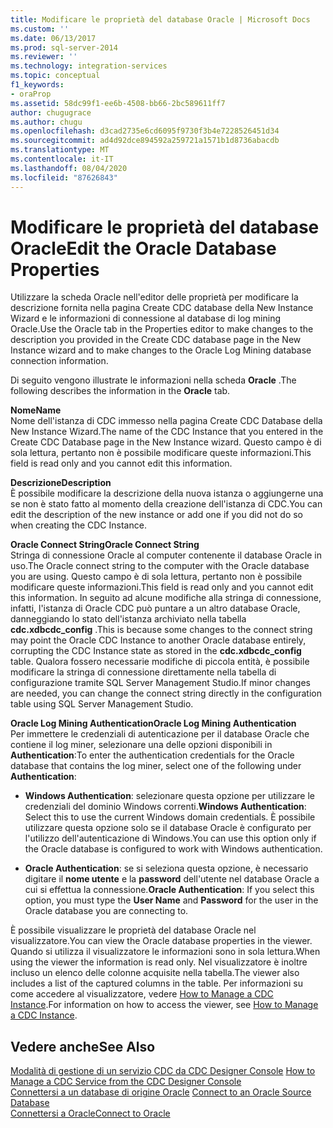 ```yaml
---
title: Modificare le proprietà del database Oracle | Microsoft Docs
ms.custom: ''
ms.date: 06/13/2017
ms.prod: sql-server-2014
ms.reviewer: ''
ms.technology: integration-services
ms.topic: conceptual
f1_keywords:
- oraProp
ms.assetid: 58dc99f1-ee6b-4508-bb66-2bc589611ff7
author: chugugrace
ms.author: chugu
ms.openlocfilehash: d3cad2735e6cd6095f9730f3b4e7228526451d34
ms.sourcegitcommit: ad4d92dce894592a259721a1571b1d8736abacdb
ms.translationtype: MT
ms.contentlocale: it-IT
ms.lasthandoff: 08/04/2020
ms.locfileid: "87626843"
---
```

# <a name="edit-the-oracle-database-properties"></a><span data-ttu-id="59c85-102">Modificare le proprietà del database Oracle</span><span class="sxs-lookup"><span data-stu-id="59c85-102">Edit the Oracle Database Properties</span></span>
  <span data-ttu-id="59c85-103">Utilizzare la scheda Oracle nell'editor delle proprietà per modificare la descrizione fornita nella pagina Create CDC database della New Instance Wizard e le informazioni di connessione al database di log mining Oracle.</span><span class="sxs-lookup"><span data-stu-id="59c85-103">Use the Oracle tab in the Properties editor to make changes to the description you provided in the Create CDC database page in the New Instance wizard and to make changes to the Oracle Log Mining database connection information.</span></span>  
  
 <span data-ttu-id="59c85-104">Di seguito vengono illustrate le informazioni nella scheda **Oracle** .</span><span class="sxs-lookup"><span data-stu-id="59c85-104">The following describes the information in the **Oracle** tab.</span></span>  
  
 <span data-ttu-id="59c85-105">**Nome**</span><span class="sxs-lookup"><span data-stu-id="59c85-105">**Name**</span></span>  
 <span data-ttu-id="59c85-106">Nome dell'istanza di CDC immesso nella pagina Create CDC Database della New Instance Wizard.</span><span class="sxs-lookup"><span data-stu-id="59c85-106">The name of the CDC Instance that you entered in the Create CDC Database page in the New Instance wizard.</span></span> <span data-ttu-id="59c85-107">Questo campo è di sola lettura, pertanto non è possibile modificare queste informazioni.</span><span class="sxs-lookup"><span data-stu-id="59c85-107">This field is read only and you cannot edit this information.</span></span>  
  
 <span data-ttu-id="59c85-108">**Descrizione**</span><span class="sxs-lookup"><span data-stu-id="59c85-108">**Description**</span></span>  
 <span data-ttu-id="59c85-109">È possibile modificare la descrizione della nuova istanza o aggiungerne una se non è stato fatto al momento della creazione dell'istanza di CDC.</span><span class="sxs-lookup"><span data-stu-id="59c85-109">You can edit the description of the new instance or add one if you did not do so when creating the CDC Instance.</span></span>  
  
 <span data-ttu-id="59c85-110">**Oracle Connect String**</span><span class="sxs-lookup"><span data-stu-id="59c85-110">**Oracle Connect String**</span></span>  
 <span data-ttu-id="59c85-111">Stringa di connessione Oracle al computer contenente il database Oracle in uso.</span><span class="sxs-lookup"><span data-stu-id="59c85-111">The Oracle connect string to the computer with the Oracle database you are using.</span></span> <span data-ttu-id="59c85-112">Questo campo è di sola lettura, pertanto non è possibile modificare queste informazioni.</span><span class="sxs-lookup"><span data-stu-id="59c85-112">This field is read only and you cannot edit this information.</span></span> <span data-ttu-id="59c85-113">In seguito ad alcune modifiche alla stringa di connessione, infatti, l'istanza di Oracle CDC può puntare a un altro database Oracle, danneggiando lo stato dell'istanza archiviato nella tabella **cdc.xdbcdc_config** .</span><span class="sxs-lookup"><span data-stu-id="59c85-113">This is because some changes to the connect string may point the Oracle CDC Instance to another Oracle database entirely, corrupting the CDC Instance state as stored in the **cdc.xdbcdc_config** table.</span></span> <span data-ttu-id="59c85-114">Qualora fossero necessarie modifiche di piccola entità, è possibile modificare la stringa di connessione direttamente nella tabella di configurazione tramite SQL Server Management Studio.</span><span class="sxs-lookup"><span data-stu-id="59c85-114">If minor changes are needed, you can change the connect string directly in the configuration table using SQL Server Management Studio.</span></span>  
  
 <span data-ttu-id="59c85-115">**Oracle Log Mining Authentication**</span><span class="sxs-lookup"><span data-stu-id="59c85-115">**Oracle Log Mining Authentication**</span></span>  
 <span data-ttu-id="59c85-116">Per immettere le credenziali di autenticazione per il database Oracle che contiene il log miner, selezionare una delle opzioni disponibili in **Authentication**:</span><span class="sxs-lookup"><span data-stu-id="59c85-116">To enter the authentication credentials for the Oracle database that contains the log miner, select one of the following under **Authentication**:</span></span>  
  
-   <span data-ttu-id="59c85-117">**Windows Authentication**: selezionare questa opzione per utilizzare le credenziali del dominio Windows correnti.</span><span class="sxs-lookup"><span data-stu-id="59c85-117">**Windows Authentication**: Select this to use the current Windows domain credentials.</span></span> <span data-ttu-id="59c85-118">È possibile utilizzare questa opzione solo se il database Oracle è configurato per l'utilizzo dell'autenticazione di Windows.</span><span class="sxs-lookup"><span data-stu-id="59c85-118">You can use this option only if the Oracle database is configured to work with Windows authentication.</span></span>  
  
-   <span data-ttu-id="59c85-119">**Oracle Authentication**: se si seleziona questa opzione, è necessario digitare il **nome utente** e la **password** dell'utente nel database Oracle a cui si effettua la connessione.</span><span class="sxs-lookup"><span data-stu-id="59c85-119">**Oracle Authentication**: If you select this option, you must type the **User Name** and **Password** for the user in the Oracle database you are connecting to.</span></span>  
  
 <span data-ttu-id="59c85-120">È possibile visualizzare le proprietà del database Oracle nel visualizzatore.</span><span class="sxs-lookup"><span data-stu-id="59c85-120">You can view the Oracle database properties in the viewer.</span></span> <span data-ttu-id="59c85-121">Quando si utilizza il visualizzatore le informazioni sono in sola lettura.</span><span class="sxs-lookup"><span data-stu-id="59c85-121">When using the viewer the information is read only.</span></span> <span data-ttu-id="59c85-122">Nel visualizzatore è inoltre incluso un elenco delle colonne acquisite nella tabella.</span><span class="sxs-lookup"><span data-stu-id="59c85-122">The viewer also includes a list of the captured columns in the table.</span></span> <span data-ttu-id="59c85-123">Per informazioni su come accedere al visualizzatore, vedere [How to Manage a CDC Instance](manage-a-cdc-instance.md).</span><span class="sxs-lookup"><span data-stu-id="59c85-123">For information on how to access the viewer, see [How to Manage a CDC Instance](manage-a-cdc-instance.md).</span></span>  
  
## <a name="see-also"></a><span data-ttu-id="59c85-124">Vedere anche</span><span class="sxs-lookup"><span data-stu-id="59c85-124">See Also</span></span>  
 <span data-ttu-id="59c85-125">[Modalità di gestione di un servizio CDC da CDC Designer Console](how-to-manage-a-cdc-service-from-the-cdc-designer-console.md) </span><span class="sxs-lookup"><span data-stu-id="59c85-125">[How to Manage a CDC Service from the CDC Designer Console](how-to-manage-a-cdc-service-from-the-cdc-designer-console.md) </span></span>  
 <span data-ttu-id="59c85-126">[Connettersi a un database di origine Oracle](connect-to-an-oracle-source-database.md) </span><span class="sxs-lookup"><span data-stu-id="59c85-126">[Connect to an Oracle Source Database](connect-to-an-oracle-source-database.md) </span></span>  
 [<span data-ttu-id="59c85-127">Connettersi a Oracle</span><span class="sxs-lookup"><span data-stu-id="59c85-127">Connect to Oracle</span></span>](connect-to-oracle.md)  
  
  
